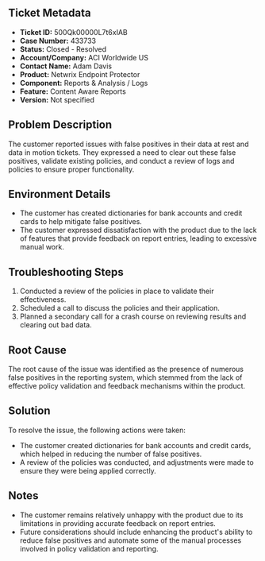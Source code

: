 ## Ticket Metadata
- **Ticket ID:** 500Qk00000L7t6xIAB
- **Case Number:** 433733
- **Status:** Closed - Resolved
- **Account/Company:** ACI Worldwide US
- **Contact Name:** Adam Davis
- **Product:** Netwrix Endpoint Protector
- **Component:** Reports & Analysis / Logs
- **Feature:** Content Aware Reports
- **Version:** Not specified

## Problem Description
The customer reported issues with false positives in their data at rest and data in motion tickets. They expressed a need to clear out these false positives, validate existing policies, and conduct a review of logs and policies to ensure proper functionality.

## Environment Details
- The customer has created dictionaries for bank accounts and credit cards to help mitigate false positives.
- The customer expressed dissatisfaction with the product due to the lack of features that provide feedback on report entries, leading to excessive manual work.

## Troubleshooting Steps
1. Conducted a review of the policies in place to validate their effectiveness.
2. Scheduled a call to discuss the policies and their application.
3. Planned a secondary call for a crash course on reviewing results and clearing out bad data.

## Root Cause
The root cause of the issue was identified as the presence of numerous false positives in the reporting system, which stemmed from the lack of effective policy validation and feedback mechanisms within the product.

## Solution
To resolve the issue, the following actions were taken:
- The customer created dictionaries for bank accounts and credit cards, which helped in reducing the number of false positives.
- A review of the policies was conducted, and adjustments were made to ensure they were being applied correctly.

## Notes
- The customer remains relatively unhappy with the product due to its limitations in providing accurate feedback on report entries.
- Future considerations should include enhancing the product's ability to reduce false positives and automate some of the manual processes involved in policy validation and reporting.
